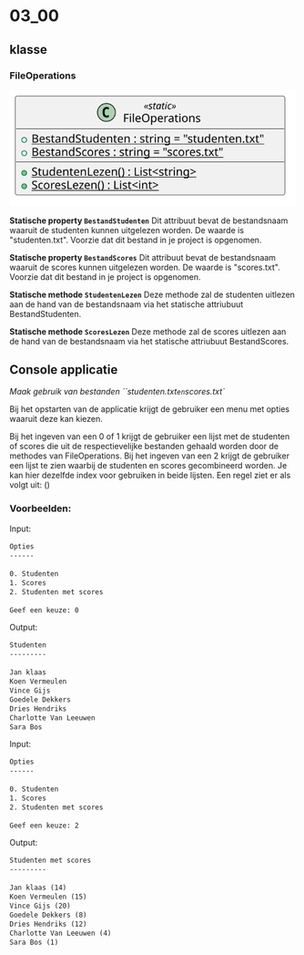 # 03_00

## klasse

### FileOperations

![Klassediagram](svg/FileOperations.svg)

**Statische property `BestandStudenten`**
Dit attribuut bevat de bestandsnaam waaruit de studenten kunnen uitgelezen worden. De waarde is "studenten.txt". Voorzie dat dit bestand in je project is opgenomen.

**Statische property `BestandScores`**
Dit attribuut bevat de bestandsnaam waaruit de scores kunnen uitgelezen worden. De waarde is "scores.txt". Voorzie dat dit bestand in je project is opgenomen.

**Statische methode `StudentenLezen`**
Deze methode zal de studenten uitlezen aan de hand van de bestandsnaam via het statische attriubuut BestandStudenten.

**Statische methode `ScoresLezen`**
Deze methode zal de scores uitlezen aan de hand van de bestandsnaam via het statische attriubuut BestandScores.

## Console applicatie
*Maak gebruik van bestanden ``studenten.txt` en `scores.txt`*

Bij het opstarten van de applicatie krijgt de gebruiker een menu met opties waaruit deze kan kiezen.

Bij het ingeven van een 0 of 1 krijgt de gebruiker een lijst met de studenten of scores die uit de respectievelijke bestanden gehaald worden door de methodes van FileOperations.
Bij het ingeven van een 2 krijgt de gebruiker een lijst te zien waarbij de studenten en scores gecombineerd worden. Je kan hier dezelfde index voor gebruiken in beide lijsten.
Een regel ziet er als volgt uit: <student> (<score>)

### Voorbeelden:

Input:
```
Opties
------

0. Studenten
1. Scores
2. Studenten met scores

Geef een keuze: 0
```


Output:
```
Studenten
---------

Jan klaas
Koen Vermeulen
Vince Gijs
Goedele Dekkers
Dries Hendriks
Charlotte Van Leeuwen
Sara Bos
```

Input:
```
Opties
------

0. Studenten
1. Scores
2. Studenten met scores

Geef een keuze: 2
```

Output:
```
Studenten met scores
---------

Jan klaas (14)
Koen Vermeulen (15)
Vince Gijs (20)
Goedele Dekkers (8)
Dries Hendriks (12)
Charlotte Van Leeuwen (4)
Sara Bos (1)
```